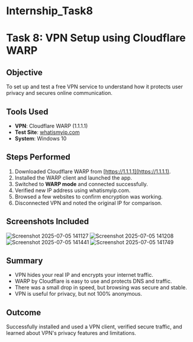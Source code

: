 # Internship_Task8
# Task 8: VPN Setup using Cloudflare WARP

## Objective
To set up and test a free VPN service to understand how it protects user privacy and secures online communication.

## Tools Used
- **VPN**: Cloudflare WARP (1.1.1.1)
- **Test Site**: [whatismyip.com](https://whatismyip.com)
- **System**: Windows 10

## Steps Performed
1. Downloaded Cloudflare WARP from [https://1.1.1.1](https://1.1.1.1).
2. Installed the WARP client and launched the app.
3. Switched to **WARP mode** and connected successfully.
4. Verified new IP address using whatismyip.com.
5. Browsed a few websites to confirm encryption was working.
6. Disconnected VPN and noted the original IP for comparison.

## Screenshots Included
![Screenshot 2025-07-05 141127](https://github.com/user-attachments/assets/e77809d7-e6bd-49a7-a909-201c465d20df)
![Screenshot 2025-07-05 141208](https://github.com/user-attachments/assets/0b20c220-29e1-4a1c-9d9a-440dd2e07171)
![Screenshot 2025-07-05 141441](https://github.com/user-attachments/assets/5ec900b0-b471-4e8a-8016-97e4bd86bf40)
![Screenshot 2025-07-05 141749](https://github.com/user-attachments/assets/43d5d78f-082a-46bb-b00f-b8c4074aaa5c)

## Summary
- VPN hides your real IP and encrypts your internet traffic.
- WARP by Cloudflare is easy to use and protects DNS and traffic.
- There was a small drop in speed, but browsing was secure and stable.
- VPN is useful for privacy, but not 100% anonymous.

## Outcome
Successfully installed and used a VPN client, verified secure traffic, and learned about VPN's privacy features and limitations.

